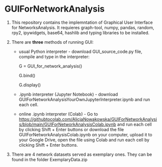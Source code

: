 # GUIForNetworkAnalysis
1. This repository contains the implemntation of Graphical User Interface for NetworksAnalysis. It requieres graph-tool, numpy, pandas, random, rpy2, ipywidgets, base64, hashlib and typing libraries to be installed.

2. There are **three** methods of running GUI: 
    * usual Python interpreter - download GUI_source_code.py file, compile and type in the interpreter:

      G = GUI_for_network_analysis()

      G.bind()

      G.display()

    * .ipynb interpreter (Jupyter Notebook) - download GUIForNetworkAnalysisYourOwnJupyterInterpreter.ipynb and run each cell.
    * online .ipynb interpreter (Colab) - Go to https://githubtocolab.com/AlicjaNowakowska/GUIForNetworkAnalysis/blob/main/GUIForNetworkAnalysisColab.ipynb and run each cell by clicking Shift + Enter buttons or download the file GUIForNetworkAnalysisColab.ipynb on your computer, upload it to your Google Drive, open the file using Colab and run each cell by clicking Shift + Enter buttons. 

3. There are 4 network datasets served as exemplary ones. They can be found in the folder ExemplaryData.zip

